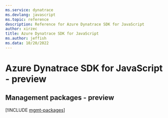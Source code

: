```yaml
---
ms.service: dynatrace
ms.devlang: javascript
ms.topic: reference
description: Reference for Azure Dynatrace SDK for JavaScript
author: xirzec
title: Azure Dynatrace SDK for JavaScript
ms.author: jeffish
ms.data: 10/20/2022
---
```

# Azure Dynatrace SDK for JavaScript - preview

## Management packages - preview
[!INCLUDE [mgmt-packages](dynatrace-mgmt-index.md)]